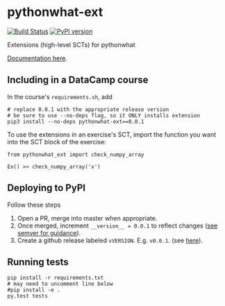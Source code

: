 # pythonwhat-ext

[![Build Status](https://travis-ci.org/datacamp/pythonwhat-ext.svg?branch=master)](https://travis-ci.org/datacamp/pythonwhat-ext)
[![PyPI version](https://badge.fury.io/py/pythonwhat-ext.svg)](https://badge.fury.io/py/pythonwhat-ext)


Extensions (high-level SCTs) for pythonwhat

[Documentation here](http://pythonwhat-ext.readthedocs.io/).

Including in a DataCamp course
------------------------------

In the course's `requirements.sh`, add

```
# replace 0.0.1 with the appropriate release version
# be sure to use --no-deps flag, so it ONLY installs extension
pip3 install --no-deps pythonwhat-ext==0.0.1
```

To use the extensions in an exercise's SCT, import the function you want into the SCT block of the exercise:

```
from pythonwhat_ext import check_numpy_array

Ex() >> check_numpy_array('x')
```

Deploying to PyPI
----------------------------

Follow these steps

1. Open a PR, merge into master when appropriate.
2. Once merged, increment `__version__ = 0.0.1` to reflect changes ([see semver for guidance](http://semver.org/)).
3. Create a github release labeled `vVERSION`. E.g. `v0.0.1`. (see [here](https://help.github.com/articles/creating-releases/)).


Running tests
-------------

```
pip install -r requirements.txt
# may need to uncomment line below
#pip install -e .
py.test tests
```
